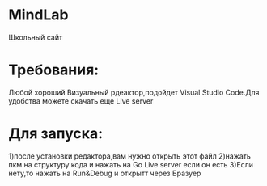 # MindLab
Школьный сайт
# Требования:
Любой хороший Визуальный рдеактор,подойдет Visual Studio Code.Для удобства можете скачать еще Live server
# Для запуска:
1)после установки редактора,вам нужно открыть этот файл
2)нажать пкм на структуру кода и нажать на Go Live server если он есть
3)Если нету,то нажать на Run&Debug и открытт через Бразуер
